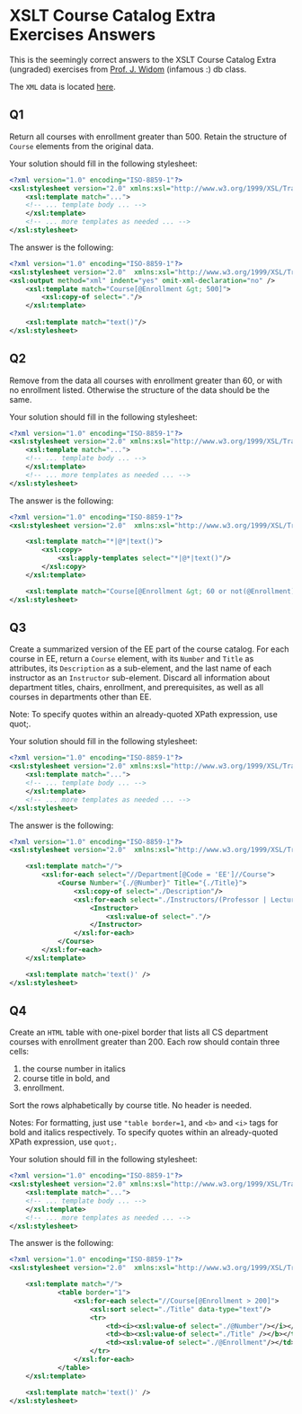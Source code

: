 # XSLT Course Catalog Extra Exercises Answers

This is the seemingly correct answers to the XSLT Course Catalog Extra (ungraded)
exercises from [Prof. J. Widom][2] (infamous :) db class.

The `XML` data is located [here][1].

## Q1

Return all courses with enrollment greater than 500. Retain the structure of 
`Course` elements from the original data. 

Your solution should fill in the following stylesheet: 

```xml
<?xml version="1.0" encoding="ISO-8859-1"?>
<xsl:stylesheet version="2.0" xmlns:xsl="http://www.w3.org/1999/XSL/Transform">
    <xsl:template match="...">
    <!-- ... template body ... -->
    </xsl:template>
    <!-- ... more templates as needed ... -->
</xsl:stylesheet>
```

The answer is the following:

```xml
<?xml version="1.0" encoding="ISO-8859-1"?>
<xsl:stylesheet version="2.0"  xmlns:xsl="http://www.w3.org/1999/XSL/Transform">
<xsl:output method="xml" indent="yes" omit-xml-declaration="no" />
    <xsl:template match="Course[@Enrollment &gt; 500]">
        <xsl:copy-of select="."/>
    </xsl:template>
    
    <xsl:template match="text()"/>
</xsl:stylesheet>
```

## Q2

Remove from the data all courses with enrollment greater than 60, or with no 
enrollment listed. Otherwise the structure of the data should be the same. 

Your solution should fill in the following stylesheet: 

```xml
<?xml version="1.0" encoding="ISO-8859-1"?>
<xsl:stylesheet version="2.0" xmlns:xsl="http://www.w3.org/1999/XSL/Transform">
    <xsl:template match="...">
    <!-- ... template body ... -->
    </xsl:template>
    <!-- ... more templates as needed ... -->
</xsl:stylesheet>
```

The answer is the following:

```xml
<?xml version="1.0" encoding="ISO-8859-1"?>
<xsl:stylesheet version="2.0"  xmlns:xsl="http://www.w3.org/1999/XSL/Transform">

    <xsl:template match="*|@*|text()">
        <xsl:copy>
            <xsl:apply-templates select="*|@*|text()"/>
        </xsl:copy>
    </xsl:template>

    <xsl:template match="Course[@Enrollment &gt; 60 or not(@Enrollment)]"/>
</xsl:stylesheet>
```

## Q3

Create a summarized version of the EE part of the course catalog. For each course in EE, 
return a `Course` element, with its `Number` and `Title` as attributes, its 
`Description` as a sub-element, and the last name of each instructor as an 
`Instructor` sub-element. Discard all information about department titles, 
chairs, enrollment, and prerequisites, as well as all courses in departments 
other than EE. 

Note: To specify quotes within an already-quoted XPath expression, use quot;. 

Your solution should fill in the following stylesheet: 

```xml
<?xml version="1.0" encoding="ISO-8859-1"?>
<xsl:stylesheet version="2.0" xmlns:xsl="http://www.w3.org/1999/XSL/Transform">
    <xsl:template match="...">
    <!-- ... template body ... -->
    </xsl:template>
    <!-- ... more templates as needed ... -->
</xsl:stylesheet>
```

The answer is the following:

```xml
<?xml version="1.0" encoding="ISO-8859-1"?>
<xsl:stylesheet version="2.0"  xmlns:xsl="http://www.w3.org/1999/XSL/Transform">

    <xsl:template match="/">
        <xsl:for-each select="//Department[@Code = 'EE']//Course">
            <Course Number="{./@Number}" Title="{./Title}">
                <xsl:copy-of select="./Description"/>
                <xsl:for-each select="./Instructors/(Professor | Lecturer)//Last_Name">
                    <Instructor>
                        <xsl:value-of select="."/>
                    </Instructor>
                </xsl:for-each>
            </Course>
        </xsl:for-each>
    </xsl:template>

    <xsl:template match='text()' />
</xsl:stylesheet>
```

## Q4

Create an `HTML` table with one-pixel border that lists all CS department courses 
with enrollment greater than 200. Each row should contain three cells: 

1) the course number in italics 
2) course title in bold, and 
3) enrollment. 

Sort the rows alphabetically by course title. No header is needed. 

Notes: For formatting, just use `"table border=1`, and `<b>` and `<i>` tags for 
bold and italics respectively. To specify quotes within an already-quoted 
XPath expression, use `quot;`. 

Your solution should fill in the following stylesheet: 

```xml
<?xml version="1.0" encoding="ISO-8859-1"?>
<xsl:stylesheet version="2.0" xmlns:xsl="http://www.w3.org/1999/XSL/Transform">
    <xsl:template match="...">
    <!-- ... template body ... -->
    </xsl:template>
    <!-- ... more templates as needed ... -->
</xsl:stylesheet>
```

The answer is the following:

```xml
<?xml version="1.0" encoding="ISO-8859-1"?>
<xsl:stylesheet version="2.0"  xmlns:xsl="http://www.w3.org/1999/XSL/Transform">

    <xsl:template match="/">
            <table border="1">
                <xsl:for-each select="//Course[@Enrollment > 200]">
                    <xsl:sort select="./Title" data-type="text"/>
                    <tr>
                        <td><i><xsl:value-of select="./@Number"/></i></td>
                        <td><b><xsl:value-of select="./Title" /></b></td>
                        <td><xsl:value-of select="./@Enrollment"/></td>
                    </tr>
                </xsl:for-each>
            </table>
    </xsl:template>

    <xsl:template match='text()' />
</xsl:stylesheet>
```

[1]: xml-data/courses-noID.xml
[2]: http://cs.stanford.edu/people/widom/